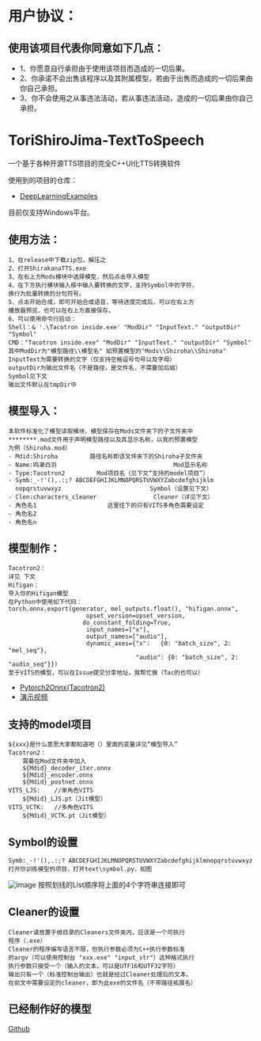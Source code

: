 # 用户协议：
## 使用该项目代表你同意如下几点：
- 1、你愿意自行承担由于使用该项目而造成的一切后果。
- 2、你承诺不会出售该程序以及其附属模型，若由于出售而造成的一切后果由你自己承担。
- 3、你不会使用之从事违法活动，若从事违法活动，造成的一切后果由你自己承担。

# ToriShiroJima-TextToSpeech
一个基于各种开源TTS项目的完全C++UI化TTS转换软件

使用到的项目的仓库：
- [DeepLearningExamples](https://github.com/NVIDIA/DeepLearningExamples)


目前仅支持Windows平台。

## 使用方法：
    1、在release中下载zip包，解压之
    2、打开ShirakanaTTS.exe
    3、在右上方Mods模块中选择模型，然后点击导入模型
    4、在下方执行模块输入框中输入要转换的文字，支持Symbol中的字符，
    换行为批量转换的分句符号。
    5、点击开始合成，即可开始合成语音，等待进度完成后，可以在右上方
    播放器预览，也可以在右上方直接保存。
    6、可以使用命令行启动：
    Shell：& '.\Tacotron inside.exe' "ModDir" "InputText." "outputDir" "Symbol"
    CMD："Tacotron inside.exe" "ModDir" "InputText." "outputDir" "Symbol"
    其中ModDir为"模型路径\\模型名" 如预置模型的"Mods\\Shiroha\\Shiroha"
    InputText为需要转换的文字（仅支持空格逗号句号以及字母）
    outputDir为输出文件名（不是路径，是文件名，不需要加后缀）
    Symbol见下文
    输出文件默认在tmpDir中

## 模型导入：
    本软件标准化了模型读取模块，模型保存在Mods文件夹下的子文件夹中
    ********.mod文件用于声明模型路径以及其显示名称，以我的预置模型
    为例（Shiroha.mod）
    - Mdid:Shiroha         路径名称即该文件夹下的Shiroha子文件夹
    - Name:鸣濑白羽                                 Mod显示名称
    - Type:Tacotron2         Mod项目名（见下文“支持的model项目”）
    - Symb:_-!'(),.:;? ABCDEFGHIJKLMNOPQRSTUVWXYZabcdefghijklm
      nopqrstuvwxyz                         Symbol（设置见下文）
    - Clen:characters_cleaner                Cleaner（详见下文）
    - 角色名1                    这里往下的只有VITS多角色需要设定
    - 角色名2
    - 角色名n

## 模型制作：
    Tacotron2：
    详见 下文
    Hifigan：
    导入你的Hifigan模型
    在Python中使用如下代码：
    torch.onnx.export(generator, mel_outputs.float(), "hifigan.onnx",
                          opset_version=opset_version,
                         do_constant_folding=True,
                          input_names=["x"],
                          output_names=["audio"],
                          dynamic_axes={"x":   {0: "batch_size", 2: "mel_seq"},
                                        "audio": {0: "batch_size", 2: "audio_seq"}})
    至于VITS的模型，可以在Issue提交分享地址，我帮忙做（Tac的也可以）

- [Pytorch2Onnx(Tacotron2)](https://github.com/NVIDIA/DeepLearningExamples/tree/master/PyTorch/SpeechSynthesis/Tacotron2/)
- [演示视频](https://www.bilibili.com/video/BV1AB4y1t783)

## 支持的model项目
    ${xxx}是什么意思大家都知道吧（）里面的变量详见“模型导入”
    Tacotron2：
        需要在Mod文件夹中加入 
        ${Mdid}_decoder_iter.onnx 
        ${Mdid}_encoder.onnx
        ${Mdid}_postnet.onnx
    VITS_LJS:    //单角色VITS
        ${Mdid}_LJS.pt（Jit模型） 
    VITS_VCTK:   //多角色VITS
        ${Mdid}_VCTK.pt（Jit模型）
    
## Symbol的设置
    Symb:_-!'(),.:;? ABCDEFGHIJKLMNOPQRSTUVWXYZabcdefghijklmnopqrstuvwxyz
    打开你训练模型的项目，打开text\symbol.py，如图
![image](https://user-images.githubusercontent.com/40709280/183290732-dcb93323-1061-431b-aafa-c285a3ec5e82.png)
    按照划线的List顺序将上面的4个字符串连接即可

## Cleaner的设置
    Cleaner请放置于根目录的Cleaners文件夹内，应该是一个可执行
    程序（.exe）
    Cleaner的程序编写语言不限，但执行参数必须为C++执行参数标准
    的argv（可以使用控制台 "xxx.exe" "input_str"）这种格式执行
    执行参数只接受一个（输入的文本，可以是UTF16和UTF32字符）
    输出只有一个（标准控制台输出）也就是经过Cleaner处理后的文本。
    在前文中需要设定的cleaner，即为此exe的文件名（不带路径拓展名）

## 已经制作好的模型
[Github](https://github.com/FujiwaraShirakana/ShirakanaTTSMods)
